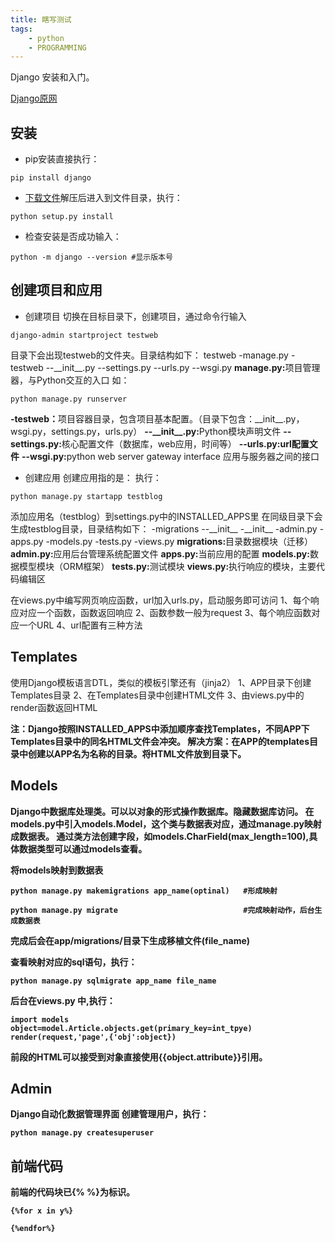 ```yaml
---
title: 瞎写测试
tags:
	- python
    - PROGRAMMING
---
```

Django 安装和入门。
<!--more-->
[Django原网](https://www.djangoproject.com)
## 安装
* pip安装直接执行：

```
pip install django
```

* [下载文件](https://www.djangoproject.com/download/2.0.7/tarball/)解压后进入到文件目录，执行：

```
python setup.py install
```

* 检查安装是否成功输入：

```
python -m django --version #显示版本号
```

## 创建项目和应用

* 创建项目
切换在目标目录下，创建项目，通过命令行输入

```
django-admin startproject testweb
```

目录下会出现testweb的文件夹。目录结构如下：
testweb
-manage.py
-testweb
\-\-\_\_init\_\_.py
\-\-settings.py
\-\-urls.py
\-\-wsgi.py
<b> manage.py:</b>项目管理器，与Python交互的入口 如：

```
python manage.py runserver
```

<b> -testweb：</b>项目容器目录，包含项目基本配置。（目录下包含：\_\_init\_\_.py，wsgi.py，settings.py，urls.py）
<b> \-\-\_\_init\_\_.py:</b>Python模块声明文件
<b> \-\-settings.py:</b>核心配置文件（数据库，web应用，时间等）
<b> \-\-urls.py:url配置文件</b>
<b> \-\-wsgi.py:</b>python web server gateway interface 应用与服务器之间的接口

* 创建应用
创建应用指的是：
执行：

```
python manage.py startapp testblog
```

添加应用名（testblog）到settings.py中的INSTALLED_APPS里
在同级目录下会生成testblog目录，目录结构如下：
\-migrations
\-\-\_\_init\_\_
\-\_\_init\_\_
\-admin.py
\-apps.py
\-models.py
\-tests.py
\-views.py
<b>migrations:</b>目录数据模块（迁移）
<b>admin.py:</b>应用后台管理系统配置文件
<b>apps.py:</b>当前应用的配置
<b>models.py:</b>数据模型模块（ORM框架）
<b>tests.py:</b>测试模块
<b>views.py:</b>执行响应的模块，主要代码编辑区

在views.py中编写网页响应函数，url加入urls.py，启动服务即可访问
1、每个响应对应一个函数，函数返回响应
2、函数参数一般为request
3、每个响应函数对应一个URL
4、url配置有三种方法

## Templates
使用Django模板语言DTL，类似的模板引擎还有（jinja2）
1、APP目录下创建Templates目录
2、在Templates目录中创建HTML文件
3、由views.py中的render函数返回HTML

<b>注：Django按照INSTALLED_APPS中添加顺序查找Templates，不同APP下Templates目录中的同名HTML文件会冲突。
解决方案：在APP的templates目录中创建以APP名为名称的目录。将HTML文件放到目录下。<b>

## Models
Django中数据库处理类。可以以对象的形式操作数据库。隐藏数据库访问。
在models.py中引入models.Model，这个类与数据表对应，通过manage.py映射成数据表。
通过类方法创建字段，如models.CharField(max_length=100),具体数据类型可以通过models查看。

将models映射到数据表


```
python manage.py makemigrations app_name(optinal)   #形成映射
```

```
python manage.py migrate							#完成映射动作，后台生成数据表
```

完成后会在app/migrations/目录下生成移植文件(file_name)

查看映射对应的sql语句，执行：

```
python manage.py sqlmigrate app_name file_name 
```

后台在views.py 中,执行：

```
import models
object=model.Article.objects.get(primary_key=int_tpye)
render(request,'page',{'obj':object})
```

前段的HTML可以接受到对象直接使用{{object.attribute}}引用。

## Admin
Django自动化数据管理界面
创建管理用户，执行：

```
python manage.py createsuperuser
```

## 前端代码
前端的代码块已{%  %}为标识。

```
{%for x in y%}

{%endfor%}
```